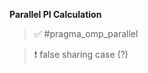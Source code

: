 **Parallel PI Calculation**

> :white_check_mark: #pragma_omp_parallel


> :heavy_exclamation_mark: false sharing case (?)
